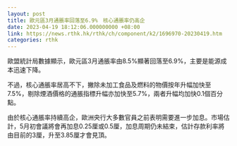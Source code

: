 ```yaml
---
layout: post
title: 歐元區3月通脹率回落至6.9%　核心通脹率仍高企
date: 2023-04-19 18:12:06.000000000 +08:00
link: https://news.rthk.hk/rthk/ch/component/k2/1696970-20230419.htm
categories: rthk
---
```


歐盟統計局數據顯示，歐元區3月通脹率由8.5%顯著回落至6.9%，主要是能源成本迅速下降。

不過，核心通脹率居高不下，撇除未加工食品及燃料的物價按年升幅加快至7.5%，剔除煙酒價格的通脹指標升幅亦加快至5.7%，兩者升幅均加快0.1個百分點。

由於核心通脹率持續高企，歐洲央行大多數官員之前表明需要進一步加息。市場估計，5月初會議將會再加息0.25厘或0.5厘，加息周期仍未結束，估計存款利率將由目前的3厘，升至3.85厘才會見頂。
